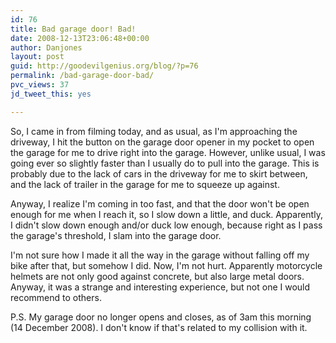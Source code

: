 ```yaml
---
id: 76
title: Bad garage door! Bad!
date: 2008-12-13T23:06:48+00:00
author: Danjones
layout: post
guid: http://goodevilgenius.org/blog/?p=76
permalink: /bad-garage-door-bad/
pvc_views: 37
jd_tweet_this: yes

---
```

So, I came in from filming today, and as usual, as I'm approaching the driveway, I hit the button on the garage door opener in my pocket to open the garage for me to drive right into the garage. However, unlike usual, I was going ever so slightly faster than I usually do to pull into the garage. This is probably due to the lack of cars in the driveway for me to skirt between, and the lack of trailer in the garage for me to squeeze up against.

Anyway, I realize I'm coming in too fast, and that the door won't be open enough for me when I reach it, so I slow down a little, and duck. Apparently, I didn't slow down enough and/or duck low enough, because right as I pass the garage's threshold, I slam into the garage door.

I'm not sure how I made it all the way in the garage without falling off my bike after that, but somehow I did. Now, I'm not hurt. Apparently motorcycle helmets are not only good against concrete, but also large metal doors. Anyway, it was a strange and interesting experience, but not one I would recommend to others.

P.S. My garage door no longer opens and closes, as of 3am this morning (14 December 2008). I don't know if that's related to my collision with it.
